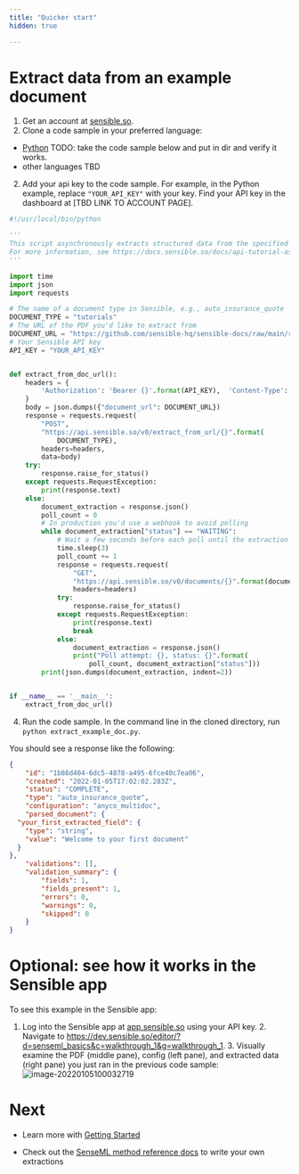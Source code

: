 ```yaml
---
title: "Quicker start"
hidden: true

---
```


Extract data from an example document
=====

1. Get an account at [sensible.so](https://www.sensible.so/get-early-access).
2. Clone a code sample in your preferred language:
  - [Python](https://github.com/fscelliott/sens-code-example) TODO: take the code sample below and put in dir and verify it works.
  - other languages TBD  


2. Add your api key to the code sample. For example, in the Python example, replace `"YOUR_API_KEY"` with your key. Find your API key in the dashboard at [TBD LINK TO ACCOUNT PAGE].

  

  ```python
  #!/usr/local/bin/python
  
  '''
  This script asynchronously extracts structured data from the specified PDF.
  For more information, see https://docs.sensible.so/docs/api-tutorial-async-1.
  '''
  
  import time
  import json
  import requests
  
  # The name of a document type in Sensible, e.g., auto_insurance_quote
  DOCUMENT_TYPE = "tutorials"
  # The URL of the PDF you'd like to extract from
  DOCUMENT_URL = "https://github.com/sensible-hq/sensible-docs/raw/main/readme-sync/assets/v0/pdfs/walkthrough_1.pdf"
  # Your Sensible API key
  API_KEY = "YOUR_API_KEY"
  
  
  def extract_from_doc_url():
      headers = {
          'Authorization': 'Bearer {}'.format(API_KEY),  'Content-Type': 'application/json'
      }
      body = json.dumps({"document_url": DOCUMENT_URL})
      response = requests.request(
          "POST",
          "https://api.sensible.so/v0/extract_from_url/{}".format(
              DOCUMENT_TYPE),
          headers=headers,
          data=body)
      try:
          response.raise_for_status()
      except requests.RequestException:
          print(response.text)
      else:
          document_extraction = response.json()
          poll_count = 0
          # In production you'd use a webhook to avoid polling
          while document_extraction["status"] == "WAITING":
              # Wait a few seconds before each poll until the extraction completes
              time.sleep(3)
              poll_count += 1
              response = requests.request(
                  "GET",
                  "https://api.sensible.so/v0/documents/{}".format(document_extraction['id']),
                  headers=headers)
              try:
                  response.raise_for_status()
              except requests.RequestException:
                  print(response.text)
                  break
              else:
                  document_extraction = response.json()
                  print("Poll attempt: {}, status: {}".format(
                      poll_count, document_extraction["status"]))
          print(json.dumps(document_extraction, indent=2))
  
  
  if __name__ == '__main__':
      extract_from_doc_url()
  ```



  

4. Run the code sample. In the command line in the cloned directory, run `python extract_example_doc.py`.




You should see a response like the following:



```json
{
    "id": "1b86d404-6dc5-4878-a495-6fce40c7ea06",
    "created": "2022-01-05T17:02:02.283Z",
    "status": "COMPLETE",
    "type": "auto_insurance_quote",
    "configuration": "anyco_multidoc",
    "parsed_document": {
  "your_first_extracted_field": {
    "type": "string",
    "value": "Welcome to your first document"
  }
},
    "validations": [],
    "validation_summary": {
        "fields": 1,
        "fields_present": 1,
        "errors": 0,
        "warnings": 0,
        "skipped": 0
    }
}
```

 

Optional: see how it works in the Sensible app
=====

   To see this example in the Sensible app:

   1. Log into the Sensible app at [app.sensible.so](https://app.sensible.so/) using your API key.
      2. Navigate to https://dev.sensible.so/editor/?d=senseml_basics&c=walkthrough_1&g=walkthrough_1.
      3.  Visually examine the PDF (middle pane), config (left pane), and extracted data (right pane) you just ran in the previous code sample:
         ![image-20220105100032719](C:\Users\franc\AppData\Roaming\Typora\typora-user-images\image-20220105100032719.png)



Next
===

- Learn more with [Getting Started](doc:quickstart)

- Check out the [SenseML method reference docs](doc:methods) to write your own extractions

  
